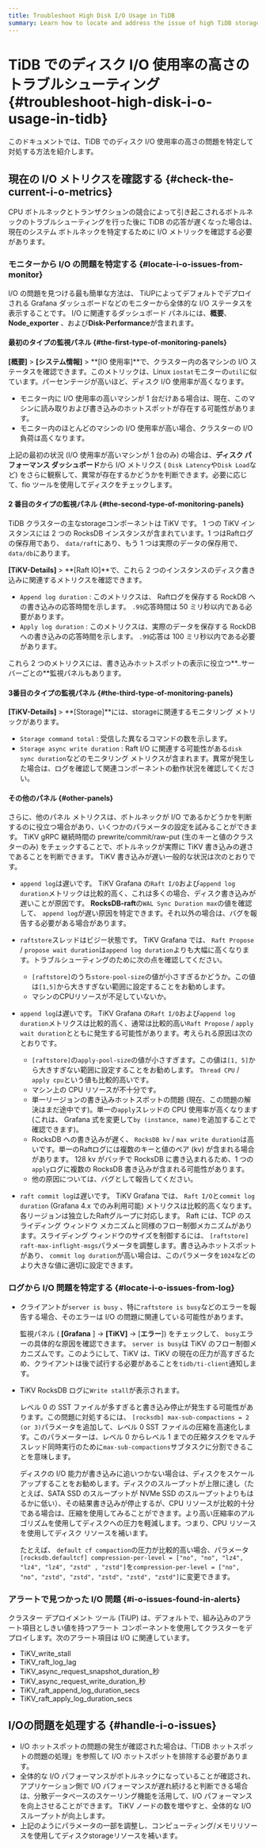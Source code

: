 ```yaml
---
title: Troubleshoot High Disk I/O Usage in TiDB
summary: Learn how to locate and address the issue of high TiDB storage I/O usage.
---
```


# TiDB でのディスク I/O 使用率の高さのトラブルシューティング {#troubleshoot-high-disk-i-o-usage-in-tidb}

このドキュメントでは、TiDB でのディスク I/O 使用率の高さの問題を特定して対処する方法を紹介します。

## 現在の I/O メトリクスを確認する {#check-the-current-i-o-metrics}

CPU ボトルネックとトランザクションの競合によって引き起こされるボトルネックのトラブルシューティングを行った後に TiDB の応答が遅くなった場合は、現在のシステム ボトルネックを特定するために I/O メトリックを確認する必要があります。

### モニターから I/O の問題を特定する {#locate-i-o-issues-from-monitor}

I/O の問題を見つける最も簡単な方法は、 TiUPによってデフォルトでデプロイされる Grafana ダッシュボードなどのモニターから全体的な I/O ステータスを表示することです。 I/O に関連するダッシュボード パネルには、**概要**、 **Node_exporter** 、および**Disk-Performance**が含まれます。

#### 最初のタイプの監視パネル {#the-first-type-of-monitoring-panels}

**[概要]** &gt; **[システム情報]** &gt; **[IO 使用率]**で、クラスター内の各マシンの I/O ステータスを確認できます。このメトリックは、Linux `iostat`モニターの`util`に似ています。パーセンテージが高いほど、ディスク I/O 使用率が高くなります。

-   モニター内に I/O 使用率の高いマシンが 1 台だけある場合は、現在、このマシンに読み取りおよび書き込みのホットスポットが存在する可能性があります。
-   モニター内のほとんどのマシンの I/O 使用率が高い場合、クラスターの I/O 負荷は高くなります。

上記の最初の状況 (I/O 使用率が高いマシンが 1 台のみ) の場合は、**ディスク パフォーマンス ダッシュボード**から I/O メトリクス ( `Disk Latency`や`Disk Load`など) をさらに観察して、異常が存在するかどうかを判断できます。必要に応じて、fio ツールを使用してディスクをチェックします。

#### 2 番目のタイプの監視パネル {#the-second-type-of-monitoring-panels}

TiDB クラスターの主なstorageコンポーネントは TiKV です。 1 つの TiKV インスタンスには 2 つの RocksDB インスタンスが含まれています。1 つはRaftログの保存用であり、 `data/raft`にあり、もう 1 つは実際のデータの保存用で、 `data/db`にあります。

**[TiKV-Details]** &gt; **[Raft IO]**で、これら 2 つのインスタンスのディスク書き込みに関連するメトリクスを確認できます。

-   `Append log duration` : このメトリクスは、 Raftログを保存する RockDB への書き込みの応答時間を示します。 `.99`応答時間は 50 ミリ秒以内である必要があります。
-   `Apply log duration` : このメトリクスは、実際のデータを保存する RockDB への書き込みの応答時間を示します。 `.99`応答は 100 ミリ秒以内である必要があります。

これら 2 つのメトリクスには、書き込みホットスポットの表示に役立つ**..サーバーごとの**監視パネルもあります。

#### 3番目のタイプの監視パネル {#the-third-type-of-monitoring-panels}

**[TiKV-Details]** &gt; **[Storage]**には、storageに関連するモニタリング メトリックがあります。

-   `Storage command total` : 受信した異なるコマンドの数を示します。
-   `Storage async write duration` : Raft I/O に関連する可能性がある`disk sync duration`などのモニタリング メトリクスが含まれます。異常が発生した場合は、ログを確認して関連コンポーネントの動作状況を確認してください。

#### その他のパネル {#other-panels}

さらに、他のパネル メトリクスは、ボトルネックが I/O であるかどうかを判断するのに役立つ場合があり、いくつかのパラメータの設定を試みることができます。 TiKV gRPC 継続時間の prewrite/commit/raw-put (生のキーと値のクラスターのみ) をチェックすることで、ボトルネックが実際に TiKV 書き込みの遅さであることを判断できます。 TiKV 書き込みが遅い一般的な状況は次のとおりです。

-   `append log`は遅いです。 TiKV Grafana の`Raft I/O`および`append log duration`メトリックは比較的高く、これは多くの場合、ディスク書き込みが遅いことが原因です。 **RocksDB-raft**の`WAL Sync Duration max`の値を確認して、 `append log`が遅い原因を特定できます。それ以外の場合は、バグを報告する必要がある場合があります。

-   `raftstore`スレッドはビジー状態です。 TiKV Grafana では、 `Raft Propose` / `propose wait duration`は`append log duration`よりも大幅に高くなります。トラブルシューティングのために次の点を確認してください。

    -   `[raftstore]`のうち`store-pool-size`の値が小さすぎるかどうか。この値は`[1,5]`から大きすぎない範囲に設定することをお勧めします。
    -   マシンのCPUリソースが不足していないか。

-   `append log`は遅いです。 TiKV Grafana の`Raft I/O`および`append log duration`メトリクスは比較的高く、通常は比較的高い`Raft Propose` / `apply wait duration`とともに発生する可能性があります。考えられる原因は次のとおりです。

    -   `[raftstore]`の`apply-pool-size`の値が小さすぎます。この値は`[1, 5]`から大きすぎない範囲に設定することをお勧めします。 `Thread CPU` / `apply cpu`という値も比較的高いです。
    -   マシン上の CPU リソースが不十分です。
    -   単一リージョンの書き込みホットスポットの問題 (現在、この問題の解決はまだ途中です)。単一の`apply`スレッドの CPU 使用率が高くなります (これは、 Grafana 式を変更して`by (instance, name)`を追加することで確認できます)。
    -   RocksDB への書き込みが遅く、 `RocksDB kv` / `max write duration`は高いです。単一のRaftログには複数のキーと値のペア (kv) が含まれる場合があります。 128 kv がバッチで RocksDB に書き込まれるため、1 つの`apply`ログに複数の RocksDB 書き込みが含まれる可能性があります。
    -   他の原因については、バグとして報告してください。

-   `raft commit log`は遅いです。 TiKV Grafana では、 `Raft I/O`と`commit log duration` (Grafana 4.x でのみ利用可能) メトリクスは比較的高くなります。各リージョンは独立したRaftグループに対応します。 Raft には、TCP のスライディング ウィンドウ メカニズムと同様のフロー制御メカニズムがあります。スライディング ウィンドウのサイズを制御するには、 `[raftstore] raft-max-inflight-msgs`パラメータを調整します。書き込みホットスポットがあり、 `commit log duration`が高い場合は、このパラメータを`1024`などのより大きな値に適切に設定できます。

### ログから I/O 問題を特定する {#locate-i-o-issues-from-log}

-   クライアントが`server is busy` 、特に`raftstore is busy`などのエラーを報告する場合、そのエラーは I/O の問題に関連している可能性があります。

    監視パネル ( **[Grafana** ] -&gt; **[TiKV]** -&gt; [**エラー**]) をチェックして、 `busy`エラーの具体的な原因を確認できます。 `server is busy`は TiKV のフロー制御メカニズムです。このようにして、TiKV は、TiKV の現在の圧力が高すぎるため、クライアントは後で試行する必要があることを`tidb/ti-client`通知します。

-   TiKV RocksDB ログに`Write stall`が表示されます。

    レベル 0 の SST ファイルが多すぎると書き込み停止が発生する可能性があります。この問題に対処するには、 `[rocksdb] max-sub-compactions = 2 (or 3)`パラメータを追加して、レベル 0 SST ファイルの圧縮を高速化します。このパラメーターは、レベル 0 からレベル 1 までの圧縮タスクをマルチスレッド同時実行のために`max-sub-compactions`サブタスクに分割できることを意味します。

    ディスクの I/O 能力が書き込みに追いつかない場合は、ディスクをスケールアップすることをお勧めします。ディスクのスループットが上限に達し（たとえば、SATA SSD のスループットが NVMe SSD のスループットよりもはるかに低い）、その結果書き込みが停止するが、CPU リソースが比較的十分である場合は、圧縮を使用してみることができます。より高い圧縮率のアルゴリズムを使用してディスクへの圧力を軽減します。つまり、CPU リソースを使用してディスク リソースを補います。

    たとえば、 `default cf compaction`の圧力が比較的高い場合、パラメータ`[rocksdb.defaultcf] compression-per-level = ["no", "no", "lz4", "lz4", "lz4", "zstd" , "zstd"]`を`compression-per-level = ["no", "no", "zstd", "zstd", "zstd", "zstd", "zstd"]`に変更できます。

### アラートで見つかった I/O 問題 {#i-o-issues-found-in-alerts}

クラスター デプロイメント ツール (TiUP) は、デフォルトで、組み込みのアラート項目としきい値を持つアラート コンポーネントを使用してクラスターをデプロイします。次のアラート項目は I/O に関連しています。

-   TiKV_write_stall
-   TiKV_raft_log_lag
-   TiKV_async_request_snapshot_duration_秒
-   TiKV_async_request_write_duration_秒
-   TiKV_raft_append_log_duration_secs
-   TiKV_raft_apply_log_duration_secs

## I/Oの問題を処理する {#handle-i-o-issues}

-   I/O ホットスポットの問題の発生が確認された場合は、「TiDB ホットスポットの問題の処理」を参照して I/O ホットスポットを排除する必要があります。
-   全体的な I/O パフォーマンスがボトルネックになっていることが確認され、アプリケーション側で I/O パフォーマンスが遅れ続けると判断できる場合は、分散データベースのスケーリング機能を活用して、I/O パフォーマンスを向上させることができます。 TiKV ノードの数を増やすと、全体的な I/O スループットが向上します。
-   上記のようにパラメータの一部を調整し、コンピューティング/メモリリソースを使用してディスクstorageリソースを補います。
